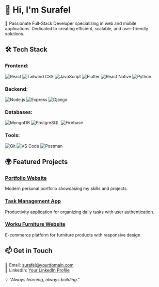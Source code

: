 # 👋 Hi, I'm Surafel

🚀 Passionate Full-Stack Developer specializing in web and mobile applications. Dedicated to creating efficient, scalable, and user-friendly solutions.

## 🛠️ Tech Stack

### Frontend:
![React](https://img.shields.io/badge/-React-61DAFB?logo=react&logoColor=white)
![Tailwind CSS](https://img.shields.io/badge/-Tailwind_CSS-38B2AC?logo=tailwind-css&logoColor=white)
![JavaScript](https://img.shields.io/badge/-JavaScript-F7DF1E?logo=javascript&logoColor=black)
![Flutter](https://img.shields.io/badge/-Flutter-02569B?logo=flutter&logoColor=white)
![React Native](https://img.shields.io/badge/-React_Native-61DAFB?logo=react&logoColor=white)
![Python](https://img.shields.io/badge/-Python-3776AB?logo=python&logoColor=white)

### Backend:
![Node.js](https://img.shields.io/badge/-Node.js-339933?logo=node.js&logoColor=white)
![Express](https://img.shields.io/badge/-Express-000000?logo=express&logoColor=white)
![Django](https://img.shields.io/badge/-Django-092E20?logo=django&logoColor=white)

### Databases:
![MongoDB](https://img.shields.io/badge/-MongoDB-47A248?logo=mongodb&logoColor=white)
![PostgreSQL](https://img.shields.io/badge/-PostgreSQL-4169E1?logo=postgresql&logoColor=white)
![Firebase](https://img.shields.io/badge/-Firebase-FFCA28?logo=firebase&logoColor=black)

### Tools:
![Git](https://img.shields.io/badge/-Git-F05032?logo=git&logoColor=white)
![VS Code](https://img.shields.io/badge/-VS_Code-007ACC?logo=visual-studio-code&logoColor=white)
![Postman](https://img.shields.io/badge/-Postman-FF6C37?logo=postman&logoColor=white)

## 🌍 Featured Projects

### [Portfolio Website](https://surafel.tsedaltech.com/)
Modern personal portfolio showcasing my skills and projects.

### [Task Management App](https://github.com/HeviSurafel/Task-Management)
Productivity application for organizing daily tasks with user authentication.

### [Worku Furniture Website](https://github.com/HeviSurafel/Worku-Furniture)
E-commerce platform for furniture products with responsive design.

## 📫 Get in Touch

📧 Email: [surafel@yourdomain.com](mailto:surafel@yourdomain.com)  
🔗 LinkedIn: [Your LinkedIn Profile](https://www.linkedin.com/in/surafel-wondu-829820210/)  

💡 *"Always learning, always building."*
